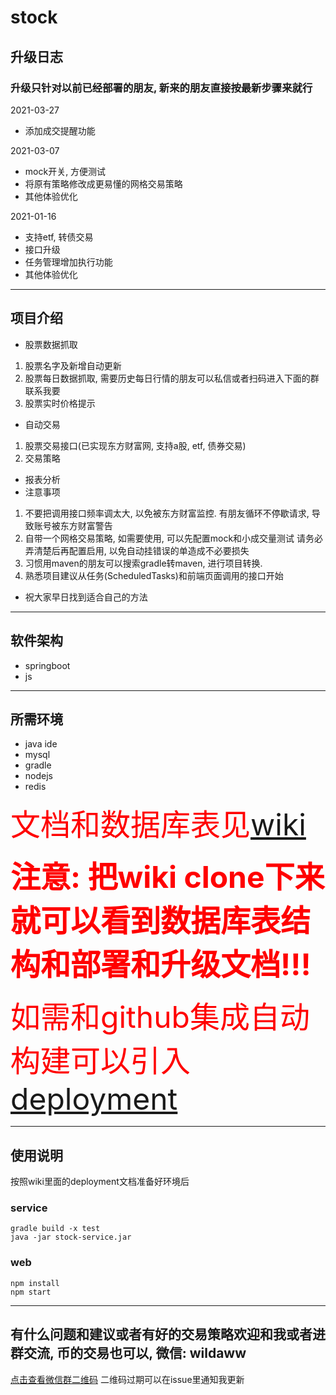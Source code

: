 # stock

## 升级日志
### 升级只针对以前已经部署的朋友, 新来的朋友直接按最新步骤来就行

2021-03-27
- 添加成交提醒功能

2021-03-07
- mock开关, 方便测试
- 将原有策略修改成更易懂的网格交易策略
- 其他体验优化

2021-01-16
- 支持etf, 转债交易
- 接口升级
- 任务管理增加执行功能
- 其他体验优化

------------


## 项目介绍
- 股票数据抓取
 1. 股票名字及新增自动更新
 2. 股票每日数据抓取, 需要历史每日行情的朋友可以私信或者扫码进入下面的群联系我要
 3. 股票实时价格提示
- 自动交易
 1. 股票交易接口(已实现东方财富网, 支持a股, etf, 债券交易)
 2. 交易策略
- 报表分析
- 注意事项
 1. 不要把调用接口频率调太大, 以免被东方财富监控. 有朋友循环不停歇请求, 导致账号被东方财富警告
 2. 自带一个网格交易策略, 如需要使用, 可以先配置mock和小成交量测试 请务必弄清楚后再配置启用, 以免自动挂错误的单造成不必要损失
 3. 习惯用maven的朋友可以搜索gradle转maven, 进行项目转换.
 4. 熟悉项目建议从任务(ScheduledTasks)和前端页面调用的接口开始
- 祝大家早日找到适合自己的方法

------------


## 软件架构
- springboot
- js

------------


## 所需环境
- java ide
- mysql
- gradle
- nodejs
- redis

<font color="red" size=8>文档和数据库表见[wiki](https://github.com/bosspen1/stock/wiki)</font>

<font color="red" size=10>**注意: 把wiki clone下来就可以看到数据库表结构和部署和升级文档!!!**</font>

<font color="red" size=8>如需和github集成自动构建可以引入[deployment](https://github.com/bosspen1/deployment)</font>

------------


## 使用说明

按照wiki里面的deployment文档准备好环境后

### service
```shell
gradle build -x test
java -jar stock-service.jar
```

### web
```shell
npm install
npm start
```

------------

## 有什么问题和建议或者有好的交易策略欢迎和我或者进群交流, 币的交易也可以, 微信: wildaww
[点击查看微信群二维码](http://qpqcmf8uj.hd-bkt.clouddn.com/wechat.jpg)
二维码过期可以在issue里通知我更新
